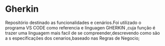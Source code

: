 # Gherkin
Repositório destinado as funcionalidades e cenários.Foi utilizado o programa VS CODE como referencia e linguagen GHERKIN ,cuja função é trazer uma linguagem mais facil de se compreender,descrevendo como são a s especificações dos cenarios,baseado nas Regras de Negocio;
